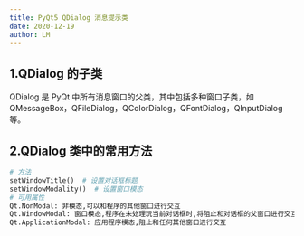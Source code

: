 ```yaml
---
title: PyQt5 QDialog 消息提示类
date: 2020-12-19
author: LM
---
```


## 1.QDialog 的子类

QDialog 是 PyQt 中所有消息窗口的父类，其中包括多种窗口子类，如 QMessageBox，QFileDialog，QColorDialog，QFontDialog，QInputDialog 等。

## 2.QDialog 类中的常用方法

```python
# 方法
setWindowTitle()  # 设置对话框标题
setWindowModality()  # 设置窗口模态
# 可用属性
Qt.NonModal: 非模态,可以和程序的其他窗口进行交互
Qt.WindowModal: 窗口模态,程序在未处理玩当前对话框时,将阻止和对话框的父窗口进行交互
Qt.ApplicationModal: 应用程序模态,阻止和任何其他窗口进行交互
```

